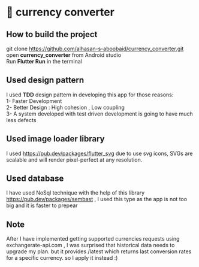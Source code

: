 # 📖 currency converter

## How to build the project
  git clone https://github.com/alhasan-s-aboobaid/currency_converter.git
  <br/> open **currency_converter** from Android studio
  <br/> Run **Flutter Run** in the terminal
 
## Used design pattern
  I used **TDD** design pattern in developing this app for those reasons:<br/>
  1- Faster Development<br/>
  2- Better Design : High cohesion , Low coupling<br/>
  3- A system developed with test driven development is going to have much less defects<br/>
  
## Used image loader library
  I used https://pub.dev/packages/flutter_svg due to use svg icons, SVGs are scalable and will render pixel-perfect at any resolution.
  
## Used database
  I have used NoSql technique with the help of this library https://pub.dev/packages/sembast , I used this type as the app is not too big and it is faster to prepear 

## Note
After I have implemented getting supported currencies requests using exchangerate-api.com , I was surprised that historical data needs to upgrade my plan.
but it provides /latest which returns last conversion rates for a specific currency. so I apply it instead :) 
